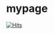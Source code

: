 # mypage
[![Hits](https://hits.seeyoufarm.com/api/count/incr/badge.svg?url=https%3A%2F%2Fgithub.com%2Fdoheelim%2Fmypage&count_bg=%239A9E97&title_bg=%23733AB4&icon=&icon_color=%239779ED&title=hits&edge_flat=false)](https://hits.seeyoufarm.com)
